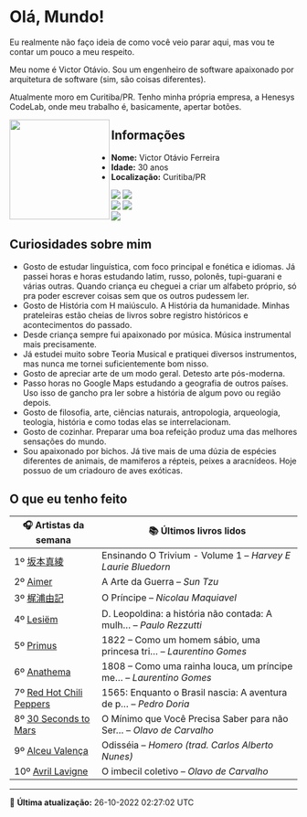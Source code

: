 # Olá, Mundo!

Eu realmente não faço ideia de como você veio parar aqui, mas vou te contar um pouco a meu respeito.

Meu nome é Victor Otávio. Sou um engenheiro de software apaixonado por arquitetura de software (sim, são coisas diferentes).

Atualmente moro em Curitiba/PR. Tenho minha própria empresa, a Henesys CodeLab, onde meu trabalho é, basicamente, apertar botões.

<img align="left" src="https://github.com/vctrtvfrrr/vctrtvfrrr/raw/master/octocat.png" alt="" width="175" />

## Informações

- **Nome:** Victor Otávio Ferreira
- **Idade:** 30 anos
- **Localização:** Curitiba/PR

[![](https://img.shields.io/badge/LinkedIn-victorotavio-blue)](https://www.linkedin.com/in/victorotavio/) [![](https://img.shields.io/badge/Twitter-@vctrtvfrrr-blue)](https://twitter.com/vctrtvfrrr)  
[![](https://img.shields.io/badge/GitHub-vctrtvfrrr-24292e)](https://github.com/vctrtvfrrr) [![](https://img.shields.io/badge/GitLab-vctrtvfrrr-ec5d16)](https://gitlab.com/vctrtvfrrr)  
[![](https://img.shields.io/badge/Email-victor@otavioferreira.com.br-red)](mailto:victor@otavioferreira.com.br)  

## Curiosidades sobre mim

-   Gosto de estudar linguística, com foco principal e fonética e idiomas. Já passei horas e horas estudando latim, russo, polonês, tupi-guarani e várias outras. Quando criança eu cheguei a criar um alfabeto próprio, só pra poder escrever coisas sem que os outros pudessem ler.
-   Gosto de História com H maiúsculo. A História da humanidade. Minhas prateleiras estão cheias de livros sobre registro históricos e acontecimentos do passado.
-   Desde criança sempre fui apaixonado por música. Música instrumental mais precisamente.
-   Já estudei muito sobre Teoria Musical e pratiquei diversos instrumentos, mas nunca me tornei suficientemente bom nisso.
-   Gosto de apreciar arte de um modo geral. Detesto arte pós-moderna.
-   Passo horas no Google Maps estudando a geografia de outros países. Uso isso de gancho pra ler sobre a história de algum povo ou região depois.
-   Gosto de filosofia, arte, ciências naturais, antropologia, arqueologia, teologia, história e como todas elas se interrelacionam.
-   Gosto de cozinhar. Preparar uma boa refeição produz uma das melhores sensações do mundo.
-   Sou apaixonado por bichos. Já tive mais de uma dúzia de espécies diferentes de animais, de mamiferos a répteis, peixes a aracnídeos. Hoje possuo de um criadouro de aves exóticas.


## O que eu tenho feito

|                             🎧 Artistas da semana                             |                      📚 Últimos livros lidos                      |
|-------------------------------------------------------------------------------|-------------------------------------------------------------------|
| 1º [坂本真綾](https://www.last.fm/music/%E5%9D%82%E6%9C%AC%E7%9C%9F%E7%B6%BE) | Ensinando O Trivium - Volume 1	–	_Harvey E Laurie Bluedorn_         |
| 2º [Aimer](https://www.last.fm/music/Aimer)                                   | A Arte da Guerra	–	_Sun Tzu_                                        |
| 3º [梶浦由記](https://www.last.fm/music/%E6%A2%B6%E6%B5%A6%E7%94%B1%E8%A8%98) | O Príncipe	–	_Nicolau Maquiavel_                                    |
| 4º [Lesiëm](https://www.last.fm/music/Lesi%C3%ABm)                            | D. Leopoldina: a história não contada: A mulh…	–	_Paulo Rezzutti_   |
| 5º [Primus](https://www.last.fm/music/Primus)                                 | 1822 – Como um homem sábio, uma princesa tri…	–	_Laurentino Gomes_  |
| 6º [Anathema](https://www.last.fm/music/Anathema)                             | 1808 – Como uma rainha louca, um príncipe me…	–	_Laurentino Gomes_  |
| 7º [Red Hot Chili Peppers](https://www.last.fm/music/Red+Hot+Chili+Peppers)   | 1565: Enquanto o Brasil nascia: A aventura de p…	–	_Pedro Doria_    |
| 8º [30 Seconds to Mars](https://www.last.fm/music/30+Seconds+to+Mars)         | O Mínimo que Você Precisa Saber para não Ser…	–	_Olavo de Carvalho_ |
| 9º [Alceu Valença](https://www.last.fm/music/Alceu+Valen%C3%A7a)              | Odisséia	–	_Homero (trad. Carlos Alberto Nunes)_                    |
| 10º [Avril Lavigne](https://www.last.fm/music/Avril+Lavigne)                  | O imbecil coletivo	–	_Olavo de Carvalho_                            |


---

🚀 **Última atualização:** 26-10-2022 02:27:02 UTC